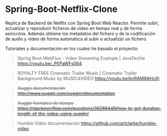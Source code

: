 # Spring-Boot-Netflix-Clone

Replica de Backend de Netflix con Spring Boot Web Reactor.
Permite subir, actualizar y reproducir ficheros de video en tiempo real y de forma asíncrona.
Además obtiene los metadatos del fichero y de la codificación de audio y video de forma automática al subir o actualizar un fichero.

Tutoriales y documentación en los cuales he basado el proyecto:

>Spring Boot WebFlux - Video Streaming Example | JavaTechie 
https://youtu.be/_PEPaWFs064 

>ROYALTY FREE Cinematic Trailer Music | Cinematic Trailer Background Music by MUSIC4VIDEO
https://youtu.be/knRAM6AHcKI

>~~Xuggle documentación http://www.xuggle.com/xuggler/documentation~~

>~~Xuggle formateo de tiempo https://stackoverflow.com/questions/36286449/how-to-get-duration-length-of-the-video-using-xuggler~~

>Humble Video documentación https://github.com/artclarke/humble-video
